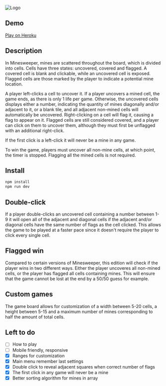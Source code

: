 ![Logo](https://raw.githubusercontent.com/jensengbg-jack-carling/minesweeper/e471a123355f22b924b87df15b7977dc1b1edd17/src/assets/logo.svg)

## Demo

[Play on Heroku](https://minesweeper-ts.herokuapp.com/)

## Description

In Minesweeper, mines are scattered throughout the board, which is divided into cells. Cells have three states: uncovered, covered and flagged. A covered cell is blank and clickable, while an uncovered cell is exposed. Flagged cells are those marked by the player to indicate a potential mine location.

A player left-clicks a cell to uncover it. If a player uncovers a mined cell, the game ends, as there is only 1 life per game. Otherwise, the uncovered cells displays either a number, indicating the quantity of mines diagonally and/or adjacent to it, or a blank tile, and all adjacent non-mined cells will automatically be uncovered. Right-clicking on a cell will flag it, causing a flag to appear on it. Flagged cells are still considered covered, and a player can click on them to uncover them, although they must first be unflagged with an additional right-click.

If the first click is a left-click it will never be a mine in any game.

To win the game, players must uncover all non-mine cells, at which point, the timer is stopped. Flagging all the mined cells is not required.

## Install

```bash
npm install
npm run dev
```

## Double-click

If a player double-clicks an uncovered cell containing a number between 1-9 it will open all of the adjacent and diagonal cells if the adjacent and/or diagonal cells have the same number of flags as the cell clicked. This allows the game to be played at a faster pace since it doesn't require the player to click every single cell.

## Flagged win

Compared to certain versions of Minesweeper, this edition will check if the player wins in two different ways. Either the player uncoveres all non-mined cells, or the player has flagged all cells containing mines. This will ensure that the game cannot be lost at the end by a 50/50 guess for example.

## Custom games

The game board allows for customization of a width between 5-20 cells, a height between 5-15 and a maximum number of mines corresponding to half the amount of total cells.

## Left to do

- [ ] How to play
- [ ] Mobile friendly, responsive
- [x] Ranges for customization
- [x] Main menu remember last settings
- [x] Double click to reveal adjacent squares when correct number of flags
- [x] The first click in any game will never be a mine
- [x] Better sorting algorithm for mines in array
